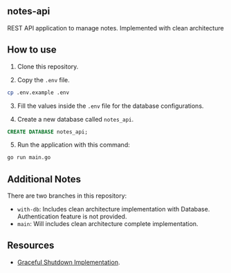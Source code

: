 ## notes-api

REST API application to manage notes. Implemented with clean architecture

## How to use

1. Clone this repository.

2. Copy the `.env` file.

```sh
cp .env.example .env
```

3. Fill the values inside the `.env` file for the database configurations.

4. Create a new database called `notes_api`.

```sql
CREATE DATABASE notes_api;
```

5. Run the application with this command:

```sh
go run main.go
```

## Additional Notes

There are two branches in this repository:

- `with-db`: Includes clean architecture implementation with Database. Authentication feature is not provided.
- `main`: Will includes clean architecture complete implementation.

## Resources

- [Graceful Shutdown Implementation](https://medium.com/tokopedia-engineering/gracefully-shutdown-your-go-application-9e7d5c73b5ac).
